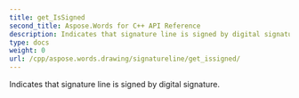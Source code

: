 ```yaml
---
title: get_IsSigned
second_title: Aspose.Words for C++ API Reference
description: Indicates that signature line is signed by digital signature. 
type: docs
weight: 0
url: /cpp/aspose.words.drawing/signatureline/get_issigned/
---
```


Indicates that signature line is signed by digital signature. 

